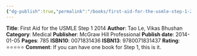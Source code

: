 ```yaml
---
{"dg-publish":true,"permalink":"/books/first-aid-for-the-usmle-step-1-2014/","title":"First Aid for the USMLE Step 1 2014","tags":["book","USMLE"],"created":"2023-11-03T22:44:17.798-07:00","updated":"2023-11-04T15:43:36.264-07:00"}
---
```


**Title**: First Aid for the USMLE Step 1 2014
**Author**: Tao Le, Vikas Bhushan
**Category**: Medical
**Publisher**: McGraw Hill Professional
**Publish date**: 2014-01-05
**Pages**: 785
**ISBN10**: 0071831436
**ISBN13**: 9780071831437
**Rating**: ⭐️⭐️⭐️⭐️⭐️
**Comment**: If you can have one book for Step 1, this is it.
